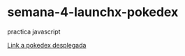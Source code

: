 # semana-4-launchx-pokedex
practica javascript

<a href="https://juliomezav.github.io/semana-4-launchx-pokedex/"> Link a pokedex desplegada <a/>
